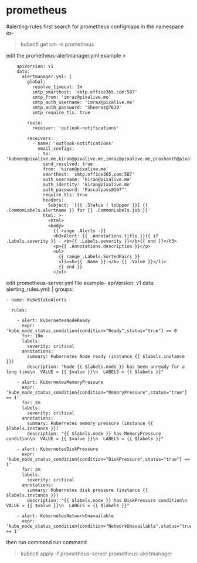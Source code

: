 # prometheus
#alerting-rules
first search for prometheus configmaps in the namespace ex-
> kubectl get cm -n prometheus

edit the prometheus-alertmanager.yml 
example > 

        apiVersion: v1
        data:
          alertmanager.yml: |
            global:
              resolve_timeout: 1m
              smtp_smarthost: 'smtp.office365.com:587'
              smtp_from: 'imraz@pixalive.me'
              smtp_auth_username: 'imraz@pixalive.me'
              smtp_auth_password: 'Sheeraz@7619'
              smtp_require_tls: true
              
            route:
              receiver: 'outlook-notifications'
        
            receivers:
              - name: 'outlook-notifications'
                email_configs:
                - to: 'kabeer@pixalive.me,kiran@pixalive.me,imraz@pixalive.me,prashanth@pixalive.me,rajasekar@pixalive.me,sathish@pixalive.me'
                  send_resolved: true
                  from: 'kiran@pixalive.me'
                  smarthost: 'smtp.office365.com:587'
                  auth_username: 'kiran@pixalive.me'
                  auth_identity: 'kiran@pixalive.me'
                  auth_password: 'Pascalpass@167^'
                  require_tls: true
                  headers:
                    Subject: '[{{ .Status | toUpper }}] {{ .CommonLabels.alertname }} for {{ .CommonLabels.job }}'
                  html: >-
                    <html>
                    <body>
                      {{ range .Alerts -}}
                      <h3>Alert: {{ .Annotations.title }}{{ if .Labels.severity }} - <b>{{ .Labels.severity }}</b>{{ end }}</h3>
                      <p>{{ .Annotations.description }}</p>
                      <ul>
                        {{ range .Labels.SortedPairs }}
                        <li><b>{{ .Name }}:</b> {{ .Value }}</li>
                        {{ end }}
                      </ul>

edit prometheus-server.yml file 
example-
apiVersion: v1
data:
  alerting_rules.yml: |
    groups:

    - name: KubeStateAlerts

      rules:

        - alert: KubernetesNodeReady
          expr: 'kube_node_status_condition{condition="Ready",status="true"} == 0'
          for: 10m
          labels:
            severity: critical
          annotations:
            summary: Kubernetes Node ready (instance {{ $labels.instance }})
            description: "Node {{ $labels.node }} has been unready for a long time\n  VALUE = {{ $value }}\n  LABELS = {{ $labels }}"

        - alert: KubernetesMemoryPressure
          expr: 'kube_node_status_condition{condition="MemoryPressure",status="true"} == 1'
          for: 2m
          labels:
            severity: critical
          annotations:
            summary: Kubernetes memory pressure (instance {{ $labels.instance }})
            description: "{{ $labels.node }} has MemoryPressure condition\n  VALUE = {{ $value }}\n  LABELS = {{ $labels }}"

        - alert: KubernetesDiskPressure
          expr: 'kube_node_status_condition{condition="DiskPressure",status="true"} == 1'
          for: 2m
          labels:
            severity: critical
          annotations:
            summary: Kubernetes disk pressure (instance {{ $labels.instance }})
            description: "{{ $labels.node }} has DiskPressure condition\n  VALUE = {{ $value }}\n  LABELS = {{ $labels }}"

        - alert: KubernetesNetworkUnavailable
          expr: 'kube_node_status_condition{condition="NetworkUnavailable",status="true"} == 1'

then run command run command 
> kubectl apply -f prometheus-server prometheus-alertmanager
